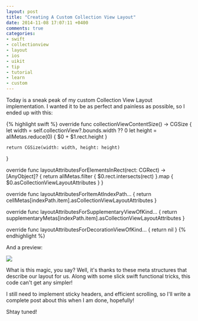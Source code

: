 ```yaml
---
layout: post
title: "Creating A Custom Collection View Layout"
date: 2014-11-08 17:07:11 +0400
comments: true
categories: 
- swift
- collectionview
- layout
- ios
- uikit
- tip
- tutorial
- learn
- custom
---
```


Today is a sneak peak of my custom Collection View Layout implementation. I wanted it to be as perfect and painless as possible, so I ended up with this:

{% highlight swift %}
override func collectionViewContentSize() -> CGSize {
    let width = self.collectionView?.bounds.width ?? 0
    let height = allMetas.reduce(0) {
        $0 + $1.rect.height
    }
    
    return CGSize(width: width, height: height)
}

override func layoutAttributesForElementsInRect(rect: CGRect) -> [AnyObject]? {
    return allMetas.filter {
        $0.rect.intersects(rect)
    }.map {
        $0.asCollectionViewLayoutAttributes
    }
}

override func layoutAttributesForItemAtIndexPath... {
    return cellMetas[indexPath.item].asCollectionViewLayoutAttributes
}

override func layoutAttributesForSupplementaryViewOfKind... {
    return supplementaryMetas[indexPath.item].asCollectionViewLayoutAttributes
}

override func layoutAttributesForDecorationViewOfKind... {
    return nil
}
{% endhighlight %}

And a preview:

![](http://mazyod.com/images/custom-collection-view-layout.png)

What is this magic, you say? Well, it's thanks to these meta structures that describe our layout for us. Along with some slick swift functional tricks, this code can't get any simpler!

I still need to implement sticky headers, and efficient scrolling, so I'll write a complete post about this when I am done, hopefully!

Shtay tuned!
